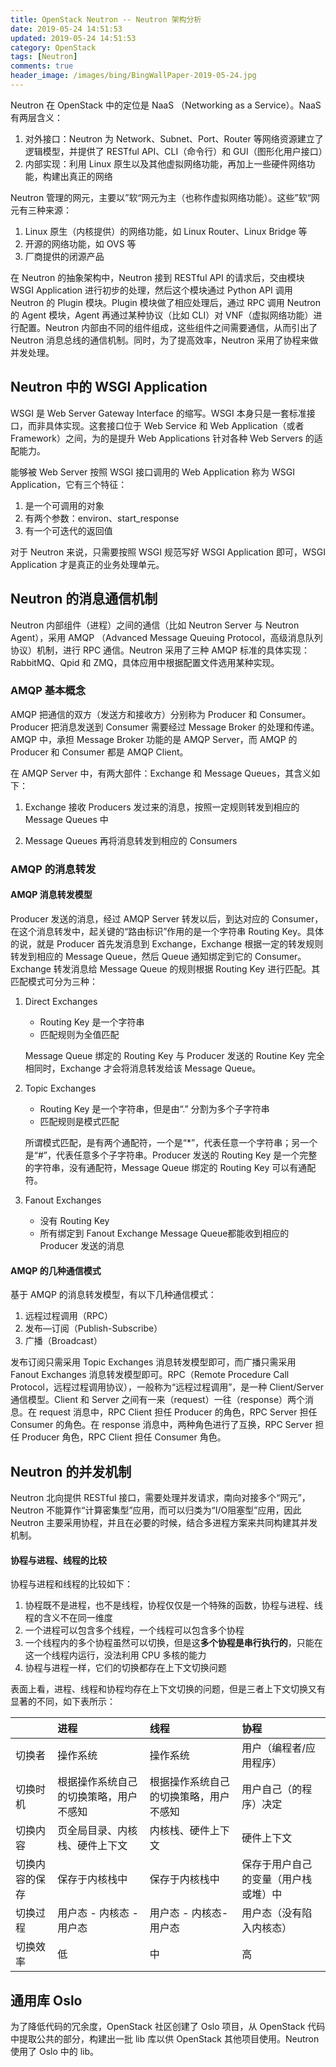 ```yaml
---
title: OpenStack Neutron -- Neutron 架构分析
date: 2019-05-24 14:51:53
updated: 2019-05-24 14:51:53
category: OpenStack
tags: [Neutron]
comments: true
header_image: /images/bing/BingWallPaper-2019-05-24.jpg
---
```

Neutron 在 OpenStack 中的定位是 NaaS （Networking as a Service）。NaaS 有两层含义：

1. 对外接口：Neutron 为 Network、Subnet、Port、Router 等网络资源建立了逻辑模型，并提供了 RESTful API、CLI（命令行）和 GUI（图形化用户接口）
2. 内部实现：利用 Linux 原生以及其他虚拟网络功能，再加上一些硬件网络功能，构建出真正的网络

Neutron 管理的网元，主要以”软“网元为主（也称作虚拟网络功能）。这些”软“网元有三种来源：

1. Linux 原生（内核提供）的网络功能，如 Linux Router、Linux Bridge 等
2. 开源的网络功能，如 OVS 等
3. 厂商提供的闭源产品

在 Neutron 的抽象架构中，Neutron 接到 RESTful API 的请求后，交由模块 WSGI Application 进行初步的处理，然后这个模块通过 Python API 调用 Neutron 的 Plugin 模块。Plugin 模块做了相应处理后，通过 RPC 调用 Neutron 的 Agent 模块，Agent 再通过某种协议（比如 CLI）对 VNF（虚拟网络功能）进行配置。Neutron 内部由不同的组件组成，这些组件之间需要通信，从而引出了 Neutron 消息总线的通信机制。同时，为了提高效率，Neutron 采用了协程来做并发处理。

<!--more-->

## Neutron 中的 WSGI Application

WSGI 是 Web Server Gateway Interface 的缩写。WSGI 本身只是一套标准接口，而非具体实现。这套接口位于 Web Service 和 Web Application（或者 Framework）之间，为的是提升 Web Applications 针对各种 Web Servers 的适配能力。

能够被 Web Server 按照 WSGI 接口调用的 Web Application 称为 WSGI Application，它有三个特征：

1. 是一个可调用的对象
2. 有两个参数：environ、start_response
3. 有一个可迭代的返回值

对于 Neutron 来说，只需要按照 WSGI 规范写好 WSGI Application 即可，WSGI Application 才是真正的业务处理单元。

## Neutron 的消息通信机制

Neutron 内部组件（进程）之间的通信（比如 Neutron Server 与 Neutron Agent），采用 AMQP （Advanced Message Queuing Protocol，高级消息队列协议）机制，进行 RPC 通信。Neutron 采用了三种 AMQP 标准的具体实现：RabbitMQ、Qpid 和 ZMQ，具体应用中根据配置文件选用某种实现。

### AMQP 基本概念

AMQP 把通信的双方（发送方和接收方）分别称为 Producer 和 Consumer。Producer 把消息发送到 Consumer 需要经过 Message Broker 的处理和传递。AMQP 中，承担 Message Broker 功能的是 AMQP Server，而 AMQP 的 Producer 和 Consumer 都是 AMQP Client。

在 AMQP Server 中，有两大部件：Exchange 和 Message Queues，其含义如下：

1. Exchange 接收 Producers 发过来的消息，按照一定规则转发到相应的 Message Queues 中

1. Message Queues 再将消息转发到相应的 Consumers

### AMQP 的消息转发

#### AMQP 消息转发模型

Producer 发送的消息，经过 AMQP Server 转发以后，到达对应的 Consumer，在这个消息转发中，起关键的“路由标识”作用的是一个字符串 Routing Key。具体的说，就是 Producer 首先发消息到 Exchange，Exchange 根据一定的转发规则转发到相应的 Message Queue，然后 Queue 通知绑定到它的 Consumer。Exchange 转发消息给 Message Queue 的规则根据 Routing Key 进行匹配。其匹配模式可分为三种：

1. Direct Exchanges

    - Routing Key 是一个字符串
    - 匹配规则为全值匹配

    Message Queue 绑定的 Routing Key 与 Producer 发送的 Routine Key 完全相同时，Exchange 才会将消息转发给该 Message Queue。

2. Topic Exchanges

    - Routing Key 是一个字符串，但是由“.” 分割为多个子字符串
    - 匹配规则是模式匹配

    所谓模式匹配，是有两个通配符，一个是“*”，代表任意一个字符串；另一个是“#”，代表任意多个子字符串。Producer 发送的 Routing Key 是一个完整的字符串，没有通配符，Message Queue 绑定的 Routing Key 可以有通配符。

3. Fanout Exchanges

    - 没有 Routing Key
    - 所有绑定到 Fanout Exchange Message Queue都能收到相应的 Producer 发送的消息

#### AMQP 的几种通信模式

基于 AMQP 的消息转发模型，有以下几种通信模式：

1. 远程过程调用（RPC）
2. 发布—订阅（Publish-Subscribe）
3. 广播（Broadcast）

发布订阅只需采用 Topic Exchanges 消息转发模型即可，而广播只需采用 Fanout Exchanges 消息转发模型即可。RPC（Remote Procedure Call Protocol，远程过程调用协议），一般称为“远程过程调用”，是一种 Client/Server 通信模型。Client 和 Server 之间有一来（request）一往（response）两个消息。在 request 消息中，RPC Client 担任 Producer 的角色，RPC Server 担任 Consumer 的角色。在 response 消息中，两种角色进行了互换，RPC Server 担任 Producer 角色，RPC Client 担任 Consumer 角色。

## Neutron 的并发机制

Neutron 北向提供 RESTful 接口，需要处理并发请求，南向对接多个“网元”，Neutron 不能算作“计算密集型”应用，而可以归类为“I/O阻塞型”应用，因此 Neutron 主要采用协程，并且在必要的时候，结合多进程方案来共同构建其并发机制。

#### 协程与进程、线程的比较

协程与进程和线程的比较如下：

1. 协程既不是进程，也不是线程，协程仅仅是一个特殊的函数，协程与进程、线程的含义不在同一维度
2. 一个进程可以包含多个线程，一个线程可以包含多个协程
3. 一个线程内的多个协程虽然可以切换，但是这**多个协程是串行执行的**，只能在这一个线程内运行，没法利用 CPU 多核的能力
4. 协程与进程一样，它们的切换都存在上下文切换问题

表面上看，进程、线程和协程均存在上下文切换的问题，但是三者上下文切换又有显著的不同，如下表所示：

|                | 进程                                   | 线程                                   | 协程                                 |
| :------------- | :------------------------------------- | :------------------------------------- | :----------------------------------- |
| 切换者         | 操作系统                               | 操作系统                               | 用户（编程者/应用程序）              |
| 切换时机       | 根据操作系统自己的切换策略，用户不感知 | 根据操作系统自己的切换策略，用户不感知 | 用户自己（的程序）决定               |
| 切换内容       | 页全局目录、内核栈、硬件上下文         | 内核栈、硬件上下文                     | 硬件上下文                           |
| 切换内容的保存 | 保存于内核栈中                         | 保存于内核栈中                         | 保存于用户自己的变量（用户栈或堆）中 |
| 切换过程       | 用户态 - 内核态 - 用户态               | 用户态 - 内核态- 用户态                | 用户态（没有陷入内核态）             |
| 切换效率       | 低                                     | 中                                     | 高                                   |

## 通用库 Oslo

为了降低代码的冗余度，OpenStack 社区创建了 Oslo 项目，从 OpenStack 代码中提取公共的部分，构建出一批 lib 库以供 OpenStack 其他项目使用。Neutron 使用了 Oslo 中的 lib。